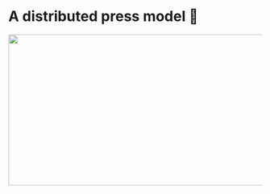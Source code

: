 # A distributed press model 📝

[<img src="https://raw.githubusercontent.com/mochiyaki/press_model/master/distributed_press_model.svg" width="600" height="300">](https://github.com/mochiyaki/press_model/blob/main/distributed_press_model.svg)
